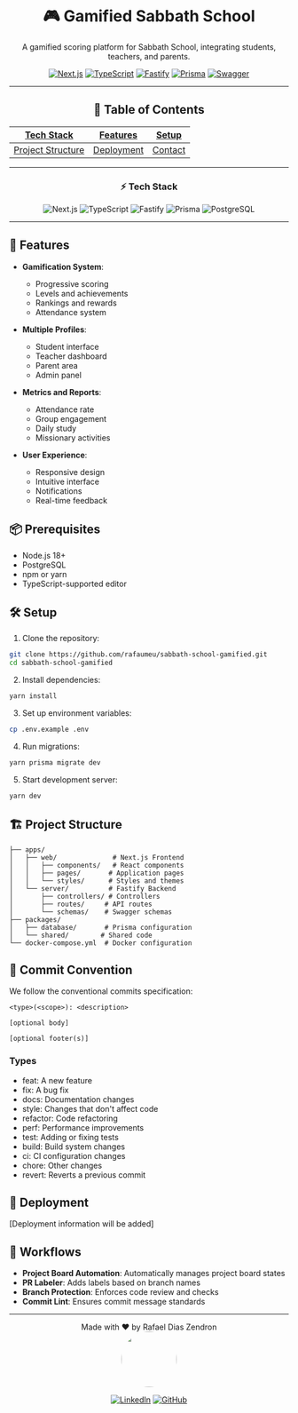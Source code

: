 <div align="center">

# 🎮 Gamified Sabbath School

A gamified scoring platform for Sabbath School, integrating students, teachers, and parents.

[![Next.js](https://img.shields.io/badge/Next.js-13-000000.svg)](https://nextjs.org/)
[![TypeScript](https://img.shields.io/badge/TypeScript-5.0-3178C6.svg)](https://www.typescriptlang.org/)
[![Fastify](https://img.shields.io/badge/Fastify-Latest-202020.svg)](https://www.fastify.io/)
[![Prisma](https://img.shields.io/badge/Prisma-Latest-2D3748.svg)](https://www.prisma.io/)
[![Swagger](https://img.shields.io/badge/Swagger-Latest-85EA2D.svg)](https://swagger.io/)

---

## 📖 Table of Contents

| [Tech Stack](#-tech-stack) | [Features](#-features) | [Setup](#️-setup) |
|---------------------------|------------------------|------------------|
| [Project Structure](#️-project-structure) | [Deployment](#-deployment) | [Contact](#-contact) |

---

### ⚡ Tech Stack

![Next.js](https://img.shields.io/badge/next.js-000000?style=for-the-badge&logo=nextdotjs&logoColor=white)
![TypeScript](https://img.shields.io/badge/TypeScript-007ACC?style=for-the-badge&logo=typescript&logoColor=white)
![Fastify](https://img.shields.io/badge/fastify-202020?style=for-the-badge&logo=fastify&logoColor=white)
![Prisma](https://img.shields.io/badge/Prisma-2D3748?style=for-the-badge&logo=prisma&logoColor=white)
![PostgreSQL](https://img.shields.io/badge/PostgreSQL-316192?style=for-the-badge&logo=postgresql&logoColor=white)

---
</div>

## 🚀 Features

- **Gamification System**:
  - Progressive scoring
  - Levels and achievements
  - Rankings and rewards
  - Attendance system

- **Multiple Profiles**:
  - Student interface
  - Teacher dashboard
  - Parent area
  - Admin panel

- **Metrics and Reports**:
  - Attendance rate
  - Group engagement
  - Daily study
  - Missionary activities

- **User Experience**:
  - Responsive design
  - Intuitive interface
  - Notifications
  - Real-time feedback

## 📦 Prerequisites

- Node.js 18+
- PostgreSQL
- npm or yarn
- TypeScript-supported editor

## 🛠️ Setup

1. Clone the repository:

```bash
git clone https://github.com/rafaumeu/sabbath-school-gamified.git
cd sabbath-school-gamified
```

2. Install dependencies:

```bash
yarn install
```

3. Set up environment variables:

```bash
cp .env.example .env
```

4. Run migrations:

```bash
yarn prisma migrate dev
```

5. Start development server:

```bash
yarn dev
```

## 🏗️ Project Structure

```
├── apps/
│   ├── web/              # Next.js Frontend
│   │   ├── components/   # React components
│   │   ├── pages/       # Application pages
│   │   └── styles/      # Styles and themes
│   └── server/          # Fastify Backend
│       ├── controllers/ # Controllers
│       ├── routes/     # API routes
│       └── schemas/    # Swagger schemas
├── packages/
│   ├── database/       # Prisma configuration
│   └── shared/        # Shared code
└── docker-compose.yml  # Docker configuration
```

## 📝 Commit Convention

We follow the conventional commits specification:

```
<type>(<scope>): <description>

[optional body]

[optional footer(s)]
```

### Types

- feat: A new feature
- fix: A bug fix
- docs: Documentation changes
- style: Changes that don't affect code
- refactor: Code refactoring
- perf: Performance improvements
- test: Adding or fixing tests
- build: Build system changes
- ci: CI configuration changes
- chore: Other changes
- revert: Reverts a previous commit

## 🚀 Deployment

[Deployment information will be added]

## 🔄 Workflows

- **Project Board Automation**: Automatically manages project board states
- **PR Labeler**: Adds labels based on branch names
- **Branch Protection**: Enforces code review and checks
- **Commit Lint**: Ensures commit message standards

---

<div align="center">
Made with ❤️ by Rafael Dias Zendron
</div>
<div align="center">
<img src="https://github.com/rafaumeu.png" width="100" height="100" style="border-radius: 50%;">

[![LinkedIn](https://img.shields.io/badge/LinkedIn-0077B5?style=for-the-badge&logo=linkedin&logoColor=white)](https://www.linkedin.com/in/rafael-dias-zendron-528290132/)
[![GitHub](https://img.shields.io/badge/GitHub-100000?style=for-the-badge&logo=github&logoColor=white)](https://github.com/rafaumeu)
</div>
